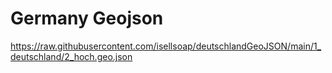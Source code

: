 # Germany Geojson

https://raw.githubusercontent.com/isellsoap/deutschlandGeoJSON/main/1_deutschland/2_hoch.geo.json